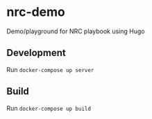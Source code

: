 # nrc-demo
Demo/playground for NRC playbook using Hugo

## Development

Run `docker-compose up server`

## Build

Run `docker-compose up build`
